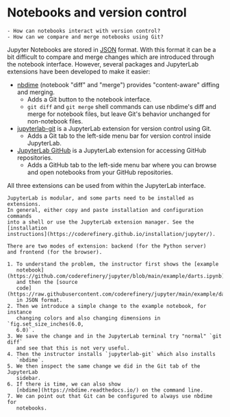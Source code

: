 # Notebooks and version control

```{questions}
- How can notebooks interact with version control?
- How can we compare and merge notebooks using Git?
```

Jupyter Notebooks are stored in [JSON](https://en.wikipedia.org/wiki/JSON) format.
With this format it can be a bit difficult to compare and merge changes which are introduced
through the notebook interface.
However, several packages and JupyterLab extensions have been developed
to make it easier:

- [nbdime](http://nbdime.readthedocs.io/) (notebook "diff" and "merge") provides
  "content-aware" diffing and merging.
  - Adds a Git button to the notebook interface.
  - `git diff` and `git merge` shell commands can use nbdime's diff
    and merge for notebook files, but leave Git's behavior unchanged
    for non-notebook files.
- [jupyterlab-git](https://github.com/jupyterlab/jupyterlab-git)
  is a JupyterLab extension for version control using Git.
  - Adds a Git tab to the left-side menu bar for version control inside JupyterLab.
- [JupyterLab GitHub](https://www.npmjs.com/package/@jupyterlab/github)
  is a JupyterLab extension for accessing GitHub repositories.
  - Adds a GitHub tab to the left-side menu bar where you can browse
    and open notebooks from your GitHub repositories.

All three extensions can be used from within the JupyterLab interface.

```{discussion} Installing extensions: Is the git interface not showing up?
JupyterLab is modular, and some parts need to be installed as extensions.
In general, either copy and paste installation and configuration commands
into a shell or use the JupyterLab extension manager. See the [installation
instructions](https://coderefinery.github.io/installation/jupyter/).

There are two modes of extension: backend (for the Python server)
and frontend (for the browser).
```

```{challenge} Instructor demonstrates nbdime
1. To understand the problem, the instructor first shows the [example
   notebook](https://github.com/coderefinery/jupyter/blob/main/example/darts.ipynb)
   and then the [source
   code](https://raw.githubusercontent.com/coderefinery/jupyter/main/example/darts.ipynb)
   in JSON format.
2. Then we introduce a simple change to the example notebook, for instance
   changing colors and also changing dimensions in `fig.set_size_inches(6.0,
   6.0)`.
3. We save the change and in the JupyterLab terminal try "normal" `git diff`
   and see that this is not very useful.
4. Then the instructor installs `jupyterlab-git` which also installs
   `nbdime`.
5. We then inspect the same change we did in the Git tab of the JupyterLab
   sidebar.
6. If there is time, we can also show
   [nbdime](https://nbdime.readthedocs.io/) on the command line.
7. We can point out that Git can be configured to always use nbdime for
   notebooks.
```
